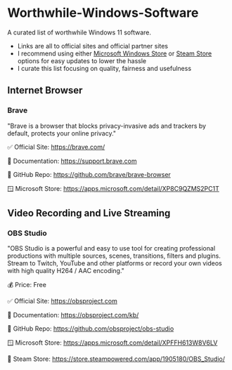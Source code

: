# Worthwhile-Windows-Software
A curated list of worthwhile Windows 11 software.

- Links are all to official sites and official partner sites
- I recommend using either [Microsoft Windows Store](https://apps.microsoft.com/home) or [Steam Store](https://store.steampowered.com/software) options for easy updates to lower the hassle
- I curate this list focusing on quality, fairness and usefulness

## Internet Browser

### Brave

"Brave is a browser that blocks privacy-invasive ads and trackers by default, protects your online privacy."

✅ Official Site: https://brave.com/

📖 Documentation: https://support.brave.com

📝 GitHub Repo: https://github.com/brave/brave-browser

🪟 Microsoft Store: https://apps.microsoft.com/detail/XP8C9QZMS2PC1T

## Video Recording and Live Streaming

### OBS Studio

"OBS Studio is a powerful and easy to use tool for creating professional productions with multiple sources, scenes, transitions, filters and plugins. Stream to Twitch, YouTube and other platforms or record your own videos with high quality H264 / AAC encoding."

💰 Price: Free

✅ Official Site: https://obsproject.com

📖 Documentation: https://obsproject.com/kb/

📝 GitHub Repo: https://github.com/obsproject/obs-studio

🪟 Microsoft Store: https://apps.microsoft.com/detail/XPFFH613W8V6LV

🚂 Steam Store: https://store.steampowered.com/app/1905180/OBS_Studio/

